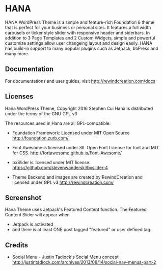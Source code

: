 # HANA
HANA WordPress Theme is a simple and feature-rich Foundation 6 theme that is perfect for your business or personal sites. It features a full width carousels or ticker style slider with responsive header and siderbars. In addition to 3 Page Templates and 2 Custom Widgets, simple and powerful customize settings allow user changeing layout and design easily. HANA has build-in support to many popular plugins such as Jetpack, bbPress and many more.

## Documentation

For documentations and user guides, visit http://rewindcreation.com/docs

## Licenses

Hana WordPress Theme, Copyright 2016 Stephen Cui
Hana is distributed under the terms of the GNU GPL v3

The resources used in Hana are all GPL-compatible:

* Foundation Framework: Licensed under MIT Open Source http://foundation.zurb.com/

* Font Awesome is licensed under SIL Open Font License for font and MIT for CSS. http://fortawesome.github.io/Font-Awesome/

* bxSlider is licensed under MIT license. https://github.com/stevenwanderski/bxslider-4

* Theme Backend and images are created by RewindCreation and licensed under GPL v3 http://rewindcreation.com/

## Screenshot

Hana Theme uses Jetpack's Featured Content function. The Featured Content Slider will appear when
* Jetpack is activated
* and there is at least ONE post tagged "featured" or user defined tag.

## Credits

* Social Menu - Justin Tadlock's Social Menu concept http://justintadlock.com/archives/2013/08/14/social-nav-menus-part-2